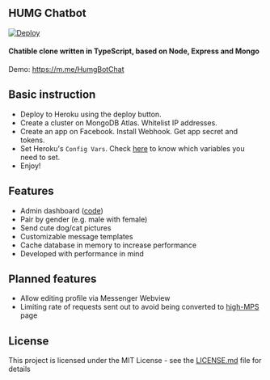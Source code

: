## HUMG Chatbot

[![Deploy](https://www.herokucdn.com/deploy/button.svg)](https://heroku.com/deploy)

#### Chatible clone written in TypeScript, based on Node, Express and Mongo

Demo: https://m.me/HumgBotChat

## Basic instruction

- Deploy to Heroku using the deploy button.
- Create a cluster on MongoDB Atlas. Whitelist IP addresses.
- Create an app on Facebook. Install Webhook. Get app secret and tokens.
- Set Heroku's `Config Vars`. Check [here](src/config/index.ts) to know which variables you need to set.
- Enjoy!

## Features

- Admin dashboard ([code](https://github.com/ptnkchat/ptnkchat.github.io))
- Pair by gender (e.g. male with female)
- Send cute dog/cat pictures
- Customizable message templates
- Cache database in memory to increase performance
- Developed with performance in mind

## Planned features

- Allow editing profile via Messenger Webview
- Limiting rate of requests sent out to avoid being converted to [high-MPS](https://developers.facebook.com/docs/messenger-platform/send-messages/high-mps) page

## License

This project is licensed under the MIT License - see the [LICENSE.md](LICENSE.md) file for details


